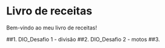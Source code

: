 # Livro de receitas

Bem-vindo ao meu livro de receitas!

##1. DIO_Desafio 1  - divisão
##2. DIO_Desafio 2 - motos
##3. 


